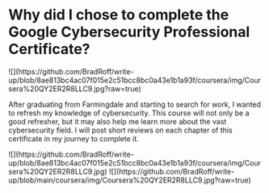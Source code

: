 <h1>Why did I chose to complete the <a hreff= "https://www.coursera.org/professional-certificates/google-cybersecurity"> Google Cybersecurity 
  Professional Certificate? </a></h1>
  ![](https://github.com/BradRoff/write-up/blob/8ae813bc4ac07f015e2c51bcc8bc0a43e1b1a93f/coursera/img/Coursera%20QY2ER2R8LLC9.jpg?raw=true)
<p>After graduating from Farmingdale and starting to search for work, I wanted to refresh my knowledge of cybersecurity. 
  This course will not only be a good refresher, but it may also help me learn more about the vast cybersecurity field. 
  I will post short reviews on each chapter of this certificate in my journey to complete it.

</p>
![](https://github.com/BradRoff/write-up/blob/8ae813bc4ac07f015e2c51bcc8bc0a43e1b1a93f/coursera/img/Coursera%20QY2ER2R8LLC9.jpg)
![](https://github.com/BradRoff/write-up/blob/main/coursera/img/Coursera%20QY2ER2R8LLC9.jpg?raw=true)

